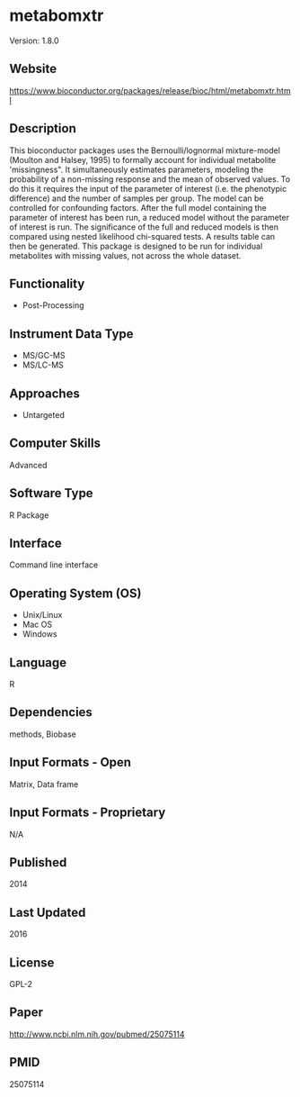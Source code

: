 # metabomxtr
Version: 1.8.0

## Website
https://www.bioconductor.org/packages/release/bioc/html/metabomxtr.html

## Description
This bioconductor packages uses the Bernoulli/lognormal mixture-model (Moulton and Halsey, 1995) to formally account for individual metabolite 'missingness". It simultaneously estimates parameters, modeling the probability of a non-missing response and the mean of observed values. To do this it requires the input of the parameter of interest (i.e. the phenotypic difference) and the number of samples per group. The model can be controlled for confounding factors. After the full model containing the parameter of interest has been run, a reduced model without the parameter of interest is run. The significance of the full and reduced models is then compared using nested likelihood chi-squared tests. A results table can then be generated. This package is designed to be run for individual metabolites with missing values, not across the whole dataset.

## Functionality
- Post-Processing

## Instrument Data Type
- MS/GC-MS
- MS/LC-MS

## Approaches
- Untargeted

## Computer Skills
Advanced

## Software Type
R Package

## Interface
Command line interface

## Operating System (OS)
- Unix/Linux
- Mac OS
- Windows

## Language
R

## Dependencies
methods, Biobase

## Input Formats - Open
Matrix, Data frame

## Input Formats - Proprietary
N/A

## Published
2014

## Last Updated
2016

## License
GPL-2

## Paper
http://www.ncbi.nlm.nih.gov/pubmed/25075114

## PMID
25075114
